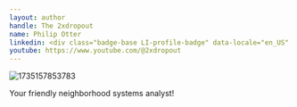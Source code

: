 ```yaml
---
layout: author
handle: The 2xdropout
name: Philip Otter
linkedin: <div class="badge-base LI-profile-badge" data-locale="en_US" data-size="large" data-theme="dark" data-type="HORIZONTAL" data-vanity="philip-otter-a782a7152" data-version="v1"><a class="badge-base__link LI-simple-link" href="https://www.linkedin.com/in/philip-otter-a782a7152?trk=profile-badge">Philip Otter</a></div>
youtube: https://www.youtube.com/@2xdropout
---
```


![1735157853783](https://github.com/user-attachments/assets/40f50351-29aa-44d7-abfd-498db40aee7d)

Your friendly neighborhood systems analyst!

<script src="https://platform.linkedin.com/badges/js/profile.js" async defer type="text/javascript"></script>

